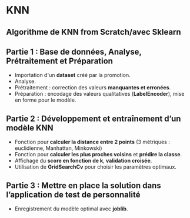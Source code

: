 # KNN
## Algorithme de KNN from Scratch/avec Sklearn

## Partie 1 : Base de données, Analyse, Prétraitement et Préparation 

- Importation d'un **dataset** créé par la promotion.
- Analyse.
- Prétraitement : correction des valeurs **manquantes et erronées**.
- Préparation : encodage des valeurs qualitatives (**LabelEncoder**), mise en forme pour le modèle.

## Partie 2 : Développement et entraînement d’un modèle KNN 

- Fonction pour **calculer la distance entre 2 points** (3 métriques : euclidienne, Manhattan, Minkowski)
- Fonction pour **calculer les plus proches voisins** et **prédire la classe**.
- Affichage du **score en fonction de k**, **validation croisée**.
- Utilisation de **GridSearchCv** pour choisir les paramètres optimaux.

## Partie 3 : Mettre en place la solution dans l’application de test de personnalité

- Enregistrement du modèle optimal avec **joblib**.

